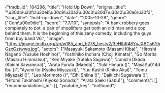 {"tmdb_id": 104296, "title": "Hold Up Down", "original_title": "\u30db\u30fc\u30eb\u30c9\u30a2\u30c3\u30d7\u30c0\u30a6\u30f3", "slug_title": "hold-up-down", "date": "2005-10-28", "genre": ["Com\u00e9die"], "score": "7.7/10", "synopsis": "A bank robbery goes completely to pot, a pair of shoplifters get both an old man and a cop behind them. It is the beginning of this zany comedy, including the guys from boy band V6.", "image": "https://image.tmdb.org/t/p/w185_and_h278_bestv2/3eHlbR48YxJXBGs6YhGzxGztwwq.jpg", "actors": ["Masayuki Sakamoto (Masami Kiba)", "Hiroshi Nagano (Yusuke Hoshino)", "Yoshihiko Inohara (Choji Kimata)", "Go Morita (Masaru Hiramatsu)", "Ken Miyake (Yutaka Sagawa)", "Junichi Okada (Koichi Sawamura)", "Arata Furuta (Maeda)", "Yuki Himura ()", "Masat\u014d Ibu ()", "Ayumi Ito (Kyoko Miyazaki)", "Yuu Kashii (Rinko Akai)", "Tomu Miyazaki ()", "Leo Morimoto ()", "Eihi Shiina ()", "Daikichi Sugawara ()", "Hitomi Takahashi (Kiyoko Sonoda)", "Arata Saeki (Sabu)"], "comments": [], "recommandations_id": [], "youtube_key": "notfound"}